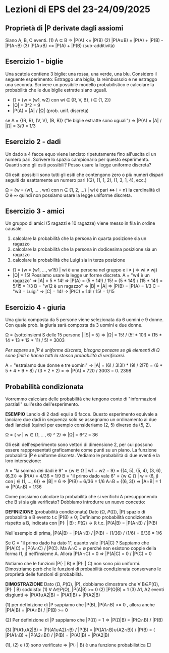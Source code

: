 # Lezioni di EPS del 23-24/09/2025

## Proprietà di |P derivate dagli assiomi
Siano A, B, C eventi. 
	(1) A ⊆ B ⇒ |P(A) <= |P(B)
	(2) |P(A∪B) = |P(A) + |P(B) - |P(A∩B)
	(3) |P(A∪B) <= |P(A) + |P(B) (sub-additività)
	
## Esercizio 1 - biglie
Una scatola contiene 3 biglie: una rossa, una verde, una blu. Considero il seguente esperimento:
Estraggo una biglia, la reimbussolo e ne estraggo una seconda. Scrivere un possibile modello probabilistico e calcolare la probabilità che le due biglie estratte siano uguali.

* Ω = {w = (w1, w2) con wi ∈ {R, V, B}, i ∈ {1, 2}}
* |Ω| = 3^2 = 9
* |P(A) = |A| / |Ω| (prob. unif. discreta)

se A = {(R, R), (V, V), (B, B)} ("le biglie estratte sono uguali") ⇒ |P(A) = |A| / |Ω| = 3/9 = 1/3

## Esercizio 2 - dadi
Un dado a 4 facce equo viene lanciato ripetutamente fino all'uscita di un numero pari. Scrivere lo spazio campionario per questo esperimento. Quanti sono gli esiti possibili? Posso usare la legge uniforme discreta?

Gli esiti possibili sono tutti gli esiti che contengono zero o più numeri dispari seguiti da esattamente un numero pari
((2), (1, 1, 2), (1, 3, 1, 4), ecc.)

Ω = {w = (w1, ... , wn) con n ∈ {1, 2, ...} | wi è pari <=> i = n}
la cardinalità di Ω è ∞ quindi non possiamo usare la legge uniforme discreta.

## Esercizio 3 - amici
Un gruppo di amici (5 ragazzi e 10 ragazze) viene messo in fila in ordine causale.
1) calcolare la probabilità che la persona in quarta posizione sia un ragazzo
2) calcolare la probabilità che  la persona in dodicesima posizione sia un ragazzo
3) calcolare la probabilità che Luigi sia in terza posizione

* Ω = {w = (w1, ..., w15) | wi è una persona nel gruppo e i ≠ j ⇒ wi ≠ wj}
* |Ω| = 15!
Possiamo usare la legge uniforme discreta.
A = "w4 è un ragazzo"  ⇒ |A| = 5 * 14! ⇒  |P(A) = (5 * 14!) / 15! = (5 * 14!) / (15 * 14!) = 5/15 = 1/3
B = "w12 è un ragazzo" ⇒ |B| = |A| ⇒  |P(B) = |P(A) = 1/3
C = "w3 = Luigi" ⇒ |C| = 14! ⇒ |P(C) = 14! / 15! = 1/15

## Esercizio 4 - giuria
Una giuria composta da 5 persone viene selezionata da 6 uomini e 9 donne. Con quale prob. la giuria sarà composta da 3 uomini e due donne.

Ω = {sottoinsiemi S delle 15 persone | |S| = 5} ⇒ |Ω| = 15! / (5! * 10!) = (15 * 14 * 13 * 12 * 11) / 5! = 3003

*Per sapere se |P è uniforme discreta, bisogna pensare se gli elementi di Ω sono finiti e hanno tutti la stessa probabilità di verificarsi.*

A = "estraiamo due donne e tre uomini" ⇒ |A| = (6! / 3!3!) * (9! / 2!7!) = (6 * 5 * 4 * 9 * 8) / (3 * 2 * 2) = 
⇒ |P(A) =  720 / 3003 = 0. 2398

## Probabilità condizionata
Vorremmo calcolare delle probabilità che tengono conto di "informazioni parziali" sull'esito dell'esperimento.

**ESEMPIO** Lancio di 2 dadi equi a 6 facce. Questo esperimento equivale a lanciare due dadi in sequenza solo se assegnamo un ordinamento ai due dadi lanciati (quindi per esempio consideriamo (2, 5) diverso da (5, 2).

Ω = { w | w ∈ {1, ..., 6} ^ 2} ⇒ |Ω| = 6^2 = 36

Gli esiti dell'esperimento sono vettori di dimensione 2, per cui possono essere rapppresentati graficamente come punti su un piano. La funzione probabilità |P è uniforme discreta. Vediamo le probabilità di due eventi e la loro intersezione:

A = "la somma dei dadi è 9" = {w ∈ Ω | w1 + w2 = 9} = {(4, 5), (5, 4), (3, 6), (6,3)} ⇒ |P(A) = 4/36 = 1/9
B = "il primo dado vale 6" = {w ∈ Ω | w = (6, j) con j ∈ (1, ..., 6)}	⇒ |B| = 6 ⇒ |P(B) = 6/36 = 1/6
A∩B = {(6, 3)} ⇒ |A∩B| = 1 ⇒ |P(A∩B) = 1/36

Come possiamo calcolare la probabilità che si verifichi A presupponendo che B si sia già verificato? Dobbiamo introdurre un nuovo concetto:

**DEFINIZIONE** (probabilità condizionata) 
Dato (Ω, *P*(Ω), |P) spazio di probabilità e B evento t.c |P(B) ≠ 0;
Definiamo probabilità condizionata rispetto a B, indicata con |P(· | B) : *P*(Ω) → ℝ t.c. |P(A|B) = |P(A∩B) / |P(B)

Nell'esempio di prima, |P(A|B) = |P(A∩B) / |P(B) = (1/36) / (1/6) = 6/36 = 1/6

Se C = "il primo dado ha dato 1", quanto vale |P(A|C) ?
Sappiamo che |P(A|C) = |P(A∩C) / |P(C). Ma A∩C = ∅ perché non esistono coppie della forma (1, j) nell'insieme A. Allora |P(A∩C) = 0 ⇒ |P(A|C) = 0 / |P(C) = 0

Notiamo che le funzioni |P(· | B) e |P(· | C) non sono più uniformi. Dimostriamo però che le funzioni di probabilità condizionata conservano le proprietà delle funzioni di probabilità.

**DIMOSTRAZIONE** Dato (Ω, *P*(Ω), |P), dobbiamo dimostrare che ∀ B∈*P*(Ω),  |P(· | B) soddisfa:
	(1)  ∀ A∈*P*(Ω), |P(A|B) >= 0
	(2) |P(Ω|B) = 1
	(3) A1, A2 eventi disgiunti ⇒ |P(A1∪A2|B) = |P(A1|B) + |P(A2|B) 
	
	
(1) per definizione di |P sappiamo che |P(B), |P(A∩B) >= 0 , allora anche |P(A|B) = |P(A∩B) / |P(B) >= 0

(2) Per definizione di |P sappiamo che |P(Ω) = 1 ⇒ |P(Ω|B) = |P(Ω∩B) / |P(B) 

(3) |P(A1∪A2|B) =  |P((A1∪A2)∩B) / |P(B) 
= |P((A1∩B)∪(A2∩B)) / |P(B)
= ( |P(A1∩B) + |P(A2∩B)) / |P(B) 
= |P(A1|B) + |P(A2|B) 

(1), (2) e (3) sono verificate ⇒ |P(· | B) è una funzione probabilistica □
